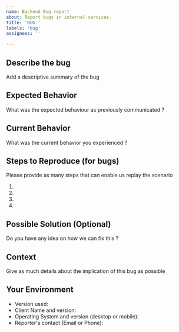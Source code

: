 ```yaml
---
name: Backend Bug report
about: Report bugs in internal services.
title: 'BUG '
labels: 'bug'
assignees: ''

---
```


## Describe the bug

Add a descriptive summary of the bug

## Expected Behavior

What was the expected behaviour as previously communicated ?

## Current Behavior

What was the current behavior you experienced ?

## Steps to Reproduce (for bugs)

Please provide as many steps that can enable us replay the scenario

1.
2.
3.
4.

## Possible Solution (Optional)

Do you have any idea on how we can fix this ?

## Context

Give as much details about the implication of this bug as possible

## Your Environment

- Version used:
- Client Name and version:
- Operating System and version (desktop or mobile):
- Reporter's contact (Email or Phone):
